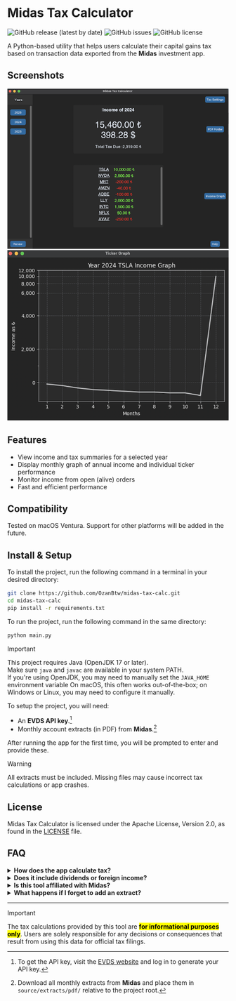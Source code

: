 # Midas Tax Calculator

![GitHub release (latest by date)](https://img.shields.io/github/v/release/OzanBtw/midas-tax-calc)
![GitHub issues](https://img.shields.io/github/issues/OzanBtw/midas-tax-calc)
![GitHub license](https://img.shields.io/github/license/OzanBtw/midas-tax-calc?style=flat)

A Python-based utility that helps users calculate their capital gains tax based on transaction data exported from the **Midas** investment app.

## Screenshots

![Screenshot 1](./source/screenshots/screen_1.png)
![Screenshot 2](./source/screenshots/screen_2.png)


## Features

- View income and tax summaries for a selected year
- Display monthly graph of annual income and individual ticker performance
- Monitor income from open (alive) orders
- Fast and efficient performance

## Compatibility
Tested on macOS Ventura. Support for other platforms will be added in the future.

## Install & Setup
To install the project, run the following command in a terminal in your desired directory:

```bash
git clone https://github.com/OzanBtw/midas-tax-calc.git
cd midas-tax-calc
pip install -r requirements.txt
```

To run the project, run the following command in the same directory:
```bash
python main.py
```

> [!IMPORTANT]
> This project requires Java (OpenJDK 17 or later).  
> Make sure `java` and `javac` are available in your system PATH.  
> If you're using OpenJDK, you may need to manually set the `JAVA_HOME` environment variable
> On macOS, this often works out-of-the-box; on Windows or Linux, you may need to configure it manually.


To setup the project, you will need:

- An **EVDS API key**.[^1]
- Monthly account extracts (in PDF) from **Midas**.[^2]

After running the app for the first time, you will be prompted to enter and provide these.

> [!WARNING]
> All extracts must be included. Missing files may cause incorrect tax calculations or app crashes.

## License

Midas Tax Calculator is licensed under the Apache License, Version 2.0, as found in the [LICENSE](https://github.com/OzanBtw/midas-tax-calc/blob/main/LICENSE) file.



## FAQ

<details>
<summary><strong>How does the app calculate tax?</strong></summary>

The app uses the **FIFO (First-In, First-Out)** method to match buy and sell orders and calculate capital gains. Fees from the transactions are included in the calculation. It also adjusts gains based on the inflation rate. For more details, please see Article 30 of the [GENERAL MANAGEMENT ACCOUNTING REGULATION](https://mevzuat.gov.tr/mevzuat?MevzuatNo=20147052&MevzuatTur=21&MevzuatTertip=5).

</details>

<details>
<summary><strong>Does it include dividends or foreign income?</strong></summary> 

No — the current version only calculates taxes based on capital gains from **stock transactions**.

</details>

<details>
<summary> <strong>Is this tool affiliated with Midas?</strong></summary>

No. This is an **independent** open-source project. It is not affiliated with or endorsed by Midas.

</details>

<details>
<summary><strong>What happens if I forget to add an extract?</strong></summary>

Missing extracts can lead to:

- Incomplete income calculations  
- Crashes when resolving trades.

</details>


---

[^1]: To get the API key, visit the [EVDS website](https://evds2.tcmb.gov.tr/) and log in to generate your API key.

[^2]: Download all monthly extracts from **Midas** and place them in `source/extracts/pdf/` relative to the project root. 


> [!IMPORTANT]
> The tax calculations provided by this tool are <mark>**for informational purposes only**</mark>. Users are solely responsible for any decisions or consequences that result from using this data for official tax filings.
